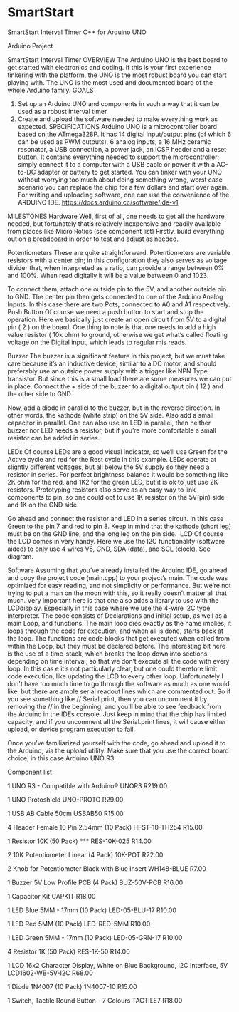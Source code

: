 # SmartStart
SmartStart Interval Timer C++ for Arduino UNO

Arduino Project

SmartStart Interval Timer
OVERVIEW
The Arduino UNO is the best board to get started with electronics and coding. If this is your first experience tinkering with the platform, the UNO is the most robust board you can start playing with. The UNO is the most used and documented board of the whole Arduino family.
GOALS
1.	Set up an Arduino UNO  and components in such a way that it can be used as a robust interval timer
2.	Create and upload the software needed to make everything work as expected.
SPECIFICATIONS
Arduino UNO is a microcontroller board based on the ATmega328P. It has 14 digital input/output pins (of which 6 can be used as PWM outputs), 6 analog inputs, a 16 MHz ceramic resonator, a USB connection, a power jack, an ICSP header and a reset button. It contains everything needed to support the microcontroller; simply connect it to a computer with a USB cable or power it with a AC-to-DC adapter or battery to get started. You can tinker with your UNO without worrying too much about doing something wrong, worst case scenario you can replace the chip for a few dollars and start over again.
For writing and uploading software, one can use the convenience of the ARDUINO IDE.
https://docs.arduino.cc/software/ide-v1

MILESTONES
Hardware
Well, first of all, one needs to get all the hardware needed, but fortunately that’s relatively inexpensive and readily available from places like Micro Rotics (see component list)
Firstly, build everything out on a breadboard in order to test and adjust as needed.

Potentiometers
These are quite straightforward. Potentiometers are variable resistors with a center pin; in this configuration they also serves as voltage divider that, when interpreted as a ratio, can provide a range between 0% and 100%. When read digitally it will be a value between 0 and 1023.


To connect them, attach one outside pin to the 5V, and another outside pin to GND.  The center pin then gets connected to one of the Arduino Analog Inputs. In this case there are two Pots, connected to A0 and A1 respectively.
Push Button
Of course we need a push button to start and stop the operation. Here we basically just create an open circuit from 5V to a digital pin ( 2 ) on the board. One thing to note is that one needs to add a high value resistor ( 10k ohm) to ground, otherwise we get what’s called floating voltage on the Digital input, which leads to regular mis reads.










Buzzer
The buzzer is a significant feature in this project, but we must take care because it’s an inductive device, similar to a DC motor, and should preferably use an outside power supply with a trigger like NPN Type transistor. But since this is a small load there are some measures we can put in place. Connect the + side of the buzzer to a digital output pin ( 12 ) and the other side to GND. 


Now, add a diode in parallel to the buzzer, but in the reverse direction. In other words, the kathode (white strip) on the 5V side. Also add a small capacitor in parallel. One can also use an LED in parallel, then neither buzzer nor LED needs a resistor, but if you’re more comfortable a small resistor can be added in series.


LEDs
Of course LEDs are a good visual indicator, so we’ll use Green for the Active cycle and red for the Rest cycle in this example. LEDs operate at slightly different voltages, but all below the 5V supply so they need a resistor in series. For perfect brightness balance it would be something like 2K ohm for the red, and 1K2 for the green LED, but it is ok to just use 2K resistors. Prototyping resistors also serve as an easy way to link components to pin, so one could opt to use 1K resistor on the 5V(pin) side and 1K on the GND side.


Go ahead and connect the resistor and LED in a series circuit. In this case Green to the pin 7 and red to pin 8. Keep in mind that the kathode (short leg) must be on the GND line, and the long leg on the pin side. 
LCD 
Of course the LCD comes in very handy. Here we use the I2C functionality (software aided) to only use 4 wires V5, GND, SDA (data), and SCL (clock). See diagram.


Software
Assuming that you’ve already installed the Arduino IDE, go ahead and copy the project code (main.cpp) to your project’s main. The code was optimized for easy reading, and not simplicity or performance. But we’re not trying to put a man on the moon with this, so it really doesn’t matter all that much. 
Very important here is that one also adds a library to use with the LCDdisplay. Especially in this case where we use the 4-wire I2C type interpreter.
The code consists of Declarations and initial setup, as well as a main Loop, and functions. The main loop dies exactly as the name implies, it loops through the code for execution, and when all is done, starts back at the loop. The functions are code blocks that get executed when called from within the Loop, but they must be declared before.
The interesting bit here is the use of a time-stack, which breaks the loop down into sections depending on time interval, so that we don’t execute all the code with every loop. In this cas e it’s not particularly clear, but one could therefore limit code execution, like updating the LCD to every other loop.
Unfortunately I don't have too much time to go through the software as much as one would like, but there are ample serial readout lines which are commented out. So if you see something like // Serial.print, then you can uncomment it by removing the // in the beginning, and you’ll be able to see feedback from the Arduino in the IDEs console. Just keep in mind that the chip has limited capacity, and if you uncomment all the Serial.print lines, it will cause either upload, or device program execution to fail.

Once you’ve familiarized yourself with the code, go ahead and upload it to the Arduino, via the upload utility. Make sure that you use the correct board choice, in this case Arduino UNO R3.


Component list



1
UNO R3 - Compatible with Arduino®
UNOR3
R219.00

1
UNO Protoshield
UNO-PROTO
R29.00

1
USB AB Cable 50cm
USBAB50
R15.00

4
Header Female 10 Pin 2.54mm (10 Pack)
HFST-10-TH254
R15.00

1
Resistor 10K (50 Pack)  ***
RES-10K-025
R14.00

2
10K Potentiometer Linear (4 Pack)
10K-POT
R22.00

2
Knob for Potentiometer Black with Blue Insert 
WH148-BLUE
R7.00

1
Buzzer 5V Low Profile PCB (4 Pack)
BUZ-50V-PCB
R16.00

1
Capacitor Kit
CAPKIT
R18.00

1
LED Blue 5MM - 17mm (10 Pack)
LED-05-BLU-17
R10.00

1
LED Red 5MM (10 Pack)
LED-RED-5MM
R10.00

1
LED Green 5MM - 17mm (10 Pack)
LED-05-GRN-17
R10.00

4
Resistor 1K (50 Pack) 
RES-1K-50
R14.00

1
LCD 16x2 Character Display, White on Blue Background, I2C Interface, 5V
LCD1602-WB-5V-I2C
R68.00

1
Diode 1N4007 (10 Pack)
1N4007-10
R15.00

1
Switch, Tactile Round Button - 7 Colours 
TACTILE7
R18.00

